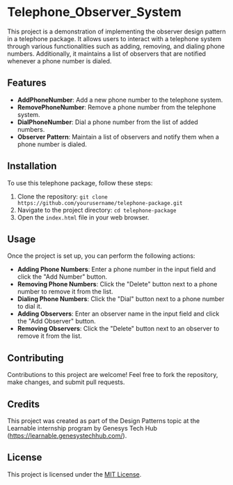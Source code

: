 # Telephone_Observer_System

This project is a demonstration of implementing the observer design pattern in a telephone package. It allows users to interact with a telephone system through various functionalities such as adding, removing, and dialing phone numbers. Additionally, it maintains a list of observers that are notified whenever a phone number is dialed.

## Features

- **AddPhoneNumber**: Add a new phone number to the telephone system.
- **RemovePhoneNumber**: Remove a phone number from the telephone system.
- **DialPhoneNumber**: Dial a phone number from the list of added numbers.
- **Observer Pattern**: Maintain a list of observers and notify them when a phone number is dialed.

## Installation

To use this telephone package, follow these steps:

1. Clone the repository: `git clone https://github.com/yourusername/telephone-package.git`
2. Navigate to the project directory: `cd telephone-package`
3. Open the `index.html` file in your web browser.

## Usage

Once the project is set up, you can perform the following actions:

- **Adding Phone Numbers**: Enter a phone number in the input field and click the "Add Number" button.
- **Removing Phone Numbers**: Click the "Delete" button next to a phone number to remove it from the list.
- **Dialing Phone Numbers**: Click the "Dial" button next to a phone number to dial it.
- **Adding Observers**: Enter an observer name in the input field and click the "Add Observer" button.
- **Removing Observers**: Click the "Delete" button next to an observer to remove it from the list.

## Contributing

Contributions to this project are welcome! Feel free to fork the repository, make changes, and submit pull requests.

## Credits

This project was created as part of the Design Patterns topic at the Learnable internship program by Genesys Tech Hub (https://learnable.genesystechhub.com/).

## License

This project is licensed under the [MIT License](https://opensource.org/licenses/MIT).
